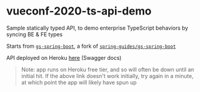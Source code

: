 # vueconf-2020-ts-api-demo
Sample statically typed API, to demo enterprise TypeScript behaviors by syncing BE &amp; FE types

Starts from [`gs-spring-boot`](https://github.com/jackkoppa/gs-spring-boot), a fork of [`spring-guides/gs-spring-boot`](https://github.com/spring-guides/gs-spring-boot)

API deployed on Heroku [here](https://vueconf-2020-ts-api-demo.herokuapp.com/v2/api-docs) (Swagger docs)

> Note: app runs on Heroku free tier, and so will often be down until an initial hit. If the above link doesn't work initially, try again in a minute, at which point the app will likely have spun up
 